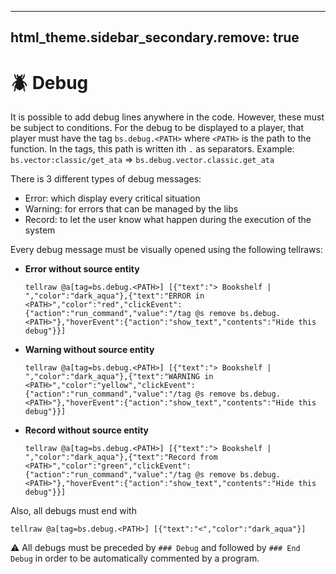 ----
html_theme.sidebar_secondary.remove: true
---

# 🪲 Debug

It is possible to add debug lines anywhere in the code. However, these must be subject to conditions. For the debug to be displayed to a player, that player must have the tag `bs.debug.<PATH>` where `<PATH>` is the path to the function. In the tags, this path is written ith `.` as separators. Example: `bs.vector:classic/get_ata` => `bs.debug.vector.classic.get_ata`

There is 3 different types of debug messages:
- Error: which display every critical situation
- Warning: for errors that can be managed by the libs
- Record: to let the user know what happen during the execution of the system

Every debug message must be visually opened using the following tellraws:

- **Error without source entity**
   ```
   tellraw @a[tag=bs.debug.<PATH>] [{"text":"> Bookshelf | ","color":"dark_aqua"},{"text":"ERROR in <PATH>","color":"red","clickEvent":{"action":"run_command","value":"/tag @s remove bs.debug.<PATH>"},"hoverEvent":{"action":"show_text","contents":"Hide this debug"}}]
   ```

- **Warning without source entity**
   ```
   tellraw @a[tag=bs.debug.<PATH>] [{"text":"> Bookshelf | ","color":"dark_aqua"},{"text":"WARNING in <PATH>","color":"yellow","clickEvent":{"action":"run_command","value":"/tag @s remove bs.debug.<PATH>"},"hoverEvent":{"action":"show_text","contents":"Hide this debug"}}]
   ```

- **Record without source entity**
   ```
   tellraw @a[tag=bs.debug.<PATH>] [{"text":"> Bookshelf | ","color":"dark_aqua"},{"text":"Record from <PATH>","color":"green","clickEvent":{"action":"run_command","value":"/tag @s remove bs.debug.<PATH>"},"hoverEvent":{"action":"show_text","contents":"Hide this debug"}}]
   ```

Also, all debugs must end with

```
tellraw @a[tag=bs.debug.<PATH>] [{"text":"<","color":"dark_aqua"}]
```

⚠️ All debugs must be preceded by ``### Debug`` and followed by ``### End Debug`` in order to be automatically commented by a program.